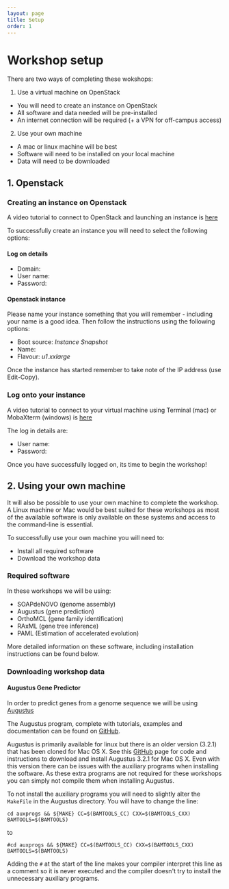 ```yaml
---
layout: page
title: Setup
order: 1
---
```

# Workshop setup

There are two ways of completing these wokshops:

1. Use a virtual machine on OpenStack
  * You will need to create an instance on OpenStack
  * All software and data needed will be pre-installed
  * An internet connection will be required (+ a VPN for off-campus access)
2. Use your own machine
  * A mac or linux machine will be best
  * Software will need to be installed on your local machine
  * Data will need to be downloaded

## 1. Openstack

### Creating an instance on Openstack

A video tutorial to connect to OpenStack and launching an instance is [here](https://youtu.be/JIoFJBWTtlg)

To successfully create an instance you will need to select the following options:

#### Log on details
* Domain:
* User name:
* Password:


#### Openstack instance
Please name your instance something that you will remember - including your name is a good idea. Then follow the instructions using the following options:

* Boot source: _Instance Snapshot_
* Name:
* Flavour: _u1.xxlarge_

Once the instance has started remember to take note of the IP address (use Edit-Copy).

### Log onto your instance

A video tutorial to connect to your virtual machine using Terminal (mac) or MobaXterm (windows) is [here](https://youtu.be/qPPBjTSppvE)

The log in details are:
* User name:
* Password:

Once you have successfully logged on, its time to begin the workshop!

## 2. Using your own machine

It will also be possible to use your own machine to complete the workshop. A Linux machine or Mac would be best suited for these workshops as most of the available software is only available on these systems and access to the command-line is essential.

To successfully use your own machine you will need to:
* Install all required software
* Download the workshop data

### Required software

In these workshops we will be using:
* SOAPdeNOVO (genome assembly)
* Augustus (gene prediction)
* OrthoMCL (gene family identification)
* RAxML (gene tree inference)
* PAML (Estimation of accelerated evolution)

More detailed information on these software, including installation instructions can be found below.

### Downloading workshop data

#### Augustus Gene Predictor

In order to predict genes from a genome sequence we will be using [Augustus](https://academic.oup.com/bioinformatics/article/24/5/637/202844)

The Augustus program, complete with tutorials, examples and documentation can be found on [GitHub](https://github.com/Gaius-Augustus/Augustus).

Augustus is primarily available for linux but there is an older version (3.2.1) that has been cloned for Mac OS X. See this [GitHub](https://github.com/nextgenusfs/augustus) page for code and instructions to download and install Augustus 3.2.1 for Mac OS X. Even with this version there can be issues with the auxiliary programs when installing the software. As these extra programs are not required for these workshops you can simply not compile them when installing Augustus.

To not install the auxiliary programs you will need to slightly alter the `MakeFile` in the Augustus directory. You will have to change the line:

```
cd auxprogs && ${MAKE} CC=$(BAMTOOLS_CC) CXX=$(BAMTOOLS_CXX) BAMTOOLS=$(BAMTOOLS)
```

to

```
#cd auxprogs && ${MAKE} CC=$(BAMTOOLS_CC) CXX=$(BAMTOOLS_CXX) BAMTOOLS=$(BAMTOOLS)
```

Adding the `#` at the start of the line makes your compiler interpret this line as a comment so it is never executed and the compiler doesn't try to install the unnecessary auxiliary programs.
